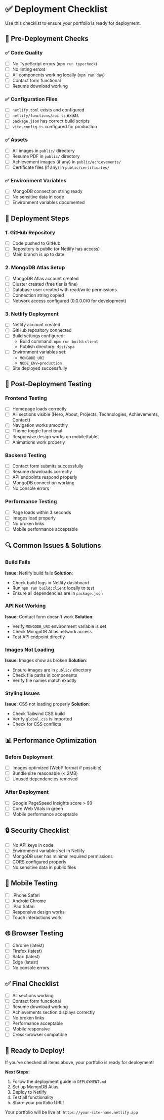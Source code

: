 # ✅ Deployment Checklist

Use this checklist to ensure your portfolio is ready for deployment.

## 🔧 Pre-Deployment Checks

### ✅ Code Quality
- [ ] No TypeScript errors (`npm run typecheck`)
- [ ] No linting errors
- [ ] All components working locally (`npm run dev`)
- [ ] Contact form functional
- [ ] Resume download working

### ✅ Configuration Files
- [ ] `netlify.toml` exists and configured
- [ ] `netlify/functions/api.ts` exists
- [ ] `package.json` has correct build scripts
- [ ] `vite.config.ts` configured for production

### ✅ Assets
- [ ] All images in `public/` directory
- [ ] Resume PDF in `public/` directory
- [ ] Achievement images (if any) in `public/achievements/`
- [ ] Certificate files (if any) in `public/certificates/`

### ✅ Environment Variables
- [ ] MongoDB connection string ready
- [ ] No sensitive data in code
- [ ] Environment variables documented

## 🚀 Deployment Steps

### 1. GitHub Repository
- [ ] Code pushed to GitHub
- [ ] Repository is public (or Netlify has access)
- [ ] Main branch is up to date

### 2. MongoDB Atlas Setup
- [ ] MongoDB Atlas account created
- [ ] Cluster created (free tier is fine)
- [ ] Database user created with read/write permissions
- [ ] Connection string copied
- [ ] Network access configured (0.0.0.0/0 for development)

### 3. Netlify Deployment
- [ ] Netlify account created
- [ ] GitHub repository connected
- [ ] Build settings configured:
  - Build command: `npm run build:client`
  - Publish directory: `dist/spa`
- [ ] Environment variables set:
  - `MONGODB_URI`
  - `NODE_ENV=production`
- [ ] Site deployed successfully

## 🧪 Post-Deployment Testing

### Frontend Testing
- [ ] Homepage loads correctly
- [ ] All sections visible (Hero, About, Projects, Technologies, Achievements, Contact)
- [ ] Navigation works smoothly
- [ ] Theme toggle functional
- [ ] Responsive design works on mobile/tablet
- [ ] Animations work properly

### Backend Testing
- [ ] Contact form submits successfully
- [ ] Resume downloads correctly
- [ ] API endpoints respond properly
- [ ] MongoDB connection working
- [ ] No console errors

### Performance Testing
- [ ] Page loads within 3 seconds
- [ ] Images load properly
- [ ] No broken links
- [ ] Mobile performance acceptable

## 🔍 Common Issues & Solutions

### Build Fails
**Issue**: Netlify build fails
**Solution**: 
- Check build logs in Netlify dashboard
- Run `npm run build:client` locally to test
- Ensure all dependencies are in `package.json`

### API Not Working
**Issue**: Contact form doesn't work
**Solution**:
- Verify `MONGODB_URI` environment variable is set
- Check MongoDB Atlas network access
- Test API endpoint directly

### Images Not Loading
**Issue**: Images show as broken
**Solution**:
- Ensure images are in `public/` directory
- Check file paths in components
- Verify file names match exactly

### Styling Issues
**Issue**: CSS not loading properly
**Solution**:
- Check Tailwind CSS build
- Verify `global.css` is imported
- Check for CSS conflicts

## 📊 Performance Optimization

### Before Deployment
- [ ] Images optimized (WebP format if possible)
- [ ] Bundle size reasonable (< 2MB)
- [ ] Unused dependencies removed

### After Deployment
- [ ] Google PageSpeed Insights score > 90
- [ ] Core Web Vitals in green
- [ ] Mobile performance acceptable

## 🔒 Security Checklist

- [ ] No API keys in code
- [ ] Environment variables set in Netlify
- [ ] MongoDB user has minimal required permissions
- [ ] CORS configured properly
- [ ] No sensitive data in public files

## 📱 Mobile Testing

- [ ] iPhone Safari
- [ ] Android Chrome
- [ ] iPad Safari
- [ ] Responsive design works
- [ ] Touch interactions work

## 🌐 Browser Testing

- [ ] Chrome (latest)
- [ ] Firefox (latest)
- [ ] Safari (latest)
- [ ] Edge (latest)
- [ ] No console errors

## ✅ Final Checklist

- [ ] All sections working
- [ ] Contact form functional
- [ ] Resume download working
- [ ] Achievements section displays correctly
- [ ] No broken links
- [ ] Performance acceptable
- [ ] Mobile responsive
- [ ] Cross-browser compatible

## 🎉 Ready to Deploy!

If you've checked all items above, your portfolio is ready for deployment!

**Next Steps:**
1. Follow the deployment guide in `DEPLOYMENT.md`
2. Set up MongoDB Atlas
3. Deploy to Netlify
4. Test all functionality
5. Share your portfolio URL!

Your portfolio will be live at: `https://your-site-name.netlify.app` 